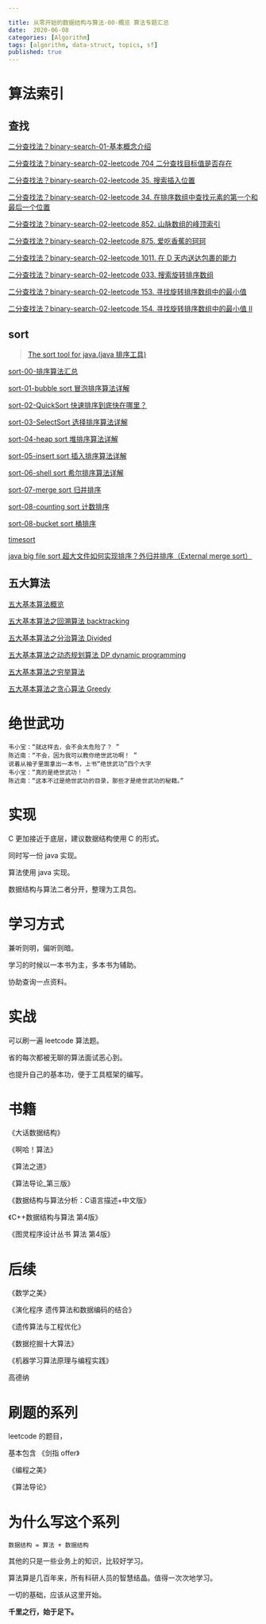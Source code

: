 ```yaml
---

title: 从零开始的数据结构与算法-00-概览 算法专题汇总
date:  2020-06-08
categories: [Algorithm]
tags: [algorithm, data-struct, topics, sf]
published: true
---
```


# 算法索引

## 查找

[二分查找法？binary-search-01-基本概念介绍](https://houbb.github.io/2020/06/08/algorithm-000-leetcode-data-struct-001-search-00-binary-search-01-intro-what)

[二分查找法？binary-search-02-leetcode 704 二分查找目标值是否存在](https://houbb.github.io/2020/06/08/algorithm-000-leetcode-data-struct-001-search-00-binary-search-02-leetcode-01-T704)

[二分查找法？binary-search-02-leetcode 35. 搜索插入位置](https://houbb.github.io/2020/06/08/algorithm-000-leetcode-data-struct-001-search-00-binary-search-02-leetcode-02-T035)

[二分查找法？binary-search-02-leetcode 34. 在排序数组中查找元素的第一个和最后一个位置](https://houbb.github.io/2020/06/08/algorithm-000-leetcode-data-struct-001-search-00-binary-search-02-leetcode-03-T034)

[二分查找法？binary-search-02-leetcode 852. 山脉数组的峰顶索引](https://houbb.github.io/2020/06/08/algorithm-000-leetcode-data-struct-001-search-00-binary-search-02-leetcode-04-T852)

[二分查找法？binary-search-02-leetcode 875. 爱吃香蕉的珂珂](https://houbb.github.io/2020/06/08/algorithm-000-leetcode-data-struct-001-search-00-binary-search-02-leetcode-05-T875)

[二分查找法？binary-search-02-leetcode 1011. 在 D 天内送达包裹的能力](https://houbb.github.io/2020/06/08/algorithm-000-leetcode-data-struct-001-search-00-binary-search-02-leetcode-06-T1011)

[二分查找法？binary-search-02-leetcode 033. 搜索旋转排序数组](https://houbb.github.io/2020/06/08/algorithm-000-leetcode-data-struct-001-search-00-binary-search-02-leetcode-07-T033)

[二分查找法？binary-search-02-leetcode 153. 寻找旋转排序数组中的最小值](https://houbb.github.io/2020/06/08/algorithm-000-leetcode-data-struct-001-search-00-binary-search-02-leetcode-08-T153)

[二分查找法？binary-search-02-leetcode 154. 寻找旋转排序数组中的最小值 II](https://houbb.github.io/2020/06/08/algorithm-000-leetcode-data-struct-001-search-00-binary-search-02-leetcode-09-T154)

## sort

> [The sort tool for java.(java 排序工具)](https://github.com/houbb/sort)

[sort-00-排序算法汇总](https://houbb.github.io/2016/07/14/sort-00-overview-sort)

[sort-01-bubble sort 冒泡排序算法详解](https://houbb.github.io/2016/07/14/sort-01-bubble-sort)

[sort-02-QuickSort 快速排序到底快在哪里？](https://houbb.github.io/2016/07/14/sort-02-quick-sort)

[sort-03-SelectSort 选择排序算法详解](https://houbb.github.io/2016/07/14/sort-03-select-sort)

[sort-04-heap sort 堆排序算法详解](https://houbb.github.io/2016/07/14/sort-03-select-sort)

[sort-05-insert sort 插入排序算法详解](https://houbb.github.io/2016/07/14/sort-05-insert-sort)

[sort-06-shell sort 希尔排序算法详解](https://houbb.github.io/2016/07/14/sort-06-shell-sort)

[sort-07-merge sort 归并排序](https://houbb.github.io/2016/07/14/sort-07-merge-sort)

[sort-08-counting sort 计数排序](https://houbb.github.io/2016/07/14/sort-08-counting-sort)

[sort-08-bucket sort 桶排序](https://houbb.github.io/2016/07/14/sort-09-bucket-sort)

[timesort](https://houbb.github.io/2018/07/26/timesort)

[java big file sort 超大文件如何实现排序？外归并排序（External merge sort）](https://houbb.github.io/2022/08/12/java-diff-sort-big-file)

## 五大算法

[五大基本算法概览](https://houbb.github.io/2020/01/23/data-struct-learn-07-base)

[五大基本算法之回溯算法 backtracking](https://houbb.github.io/2020/01/23/data-struct-learn-07-base-backtracking)

[五大基本算法之分治算法 Divided](https://houbb.github.io/2020/01/23/data-struct-learn-07-base-divided)

[五大基本算法之动态规划算法 DP dynamic programming](https://houbb.github.io/2020/01/23/data-struct-learn-07-base-dp)

[五大基本算法之穷举算法](https://houbb.github.io/2020/01/23/data-struct-learn-07-base-enum)

[五大基本算法之贪心算法 Greedy](https://houbb.github.io/2020/01/23/data-struct-learn-07-base-greedy)

# 绝世武功

```
韦小宝：“就这样去，会不会太危险了？ ”
陈近南：“不会，因为我可以教你绝世武功啊！ ”
说着从袖子里面拿出一本书，上书“绝世武功”四个大字 
韦小宝：“真的是绝世武功！ ”
陈近南：“这本不过是绝世武功的目录，那些才是绝世武功的秘籍。”
```

# 实现

C 更加接近于底层，建议数据结构使用 C 的形式。

同时写一份 java 实现。

算法使用 java 实现。

数据结构与算法二者分开，整理为工具包。

# 学习方式

兼听则明，偏听则暗。

学习的时候以一本书为主，多本书为辅助。

协助查询一点资料。

# 实战

可以刷一遍 leetcode 算法题。

省的每次都被无聊的算法面试恶心到。

也提升自己的基本功，便于工具框架的编写。

# 书籍

《大话数据结构》

《啊哈！算法》

《算法之道》

《算法导论_第三版》

《数据结构与算法分析：C语言描述+中文版》

《C++数据结构与算法 第4版》

《图灵程序设计丛书 算法 第4版》

# 后续

《数学之美》

《演化程序 遗传算法和数据编码的结合》

《遗传算法与工程优化》

《数据挖掘十大算法》

《机器学习算法原理与编程实践》

高德纳

# 刷题的系列

leetcode 的题目，

基本包含 《剑指 offer》

《编程之美》

《算法导论》

# 为什么写这个系列

```
数据结构 = 算法 + 数据结构
```

其他的只是一些业务上的知识，比较好学习。

算法算是几百年来，所有科研人员的智慧结晶。值得一次次地学习。

一切的基础，应该从这里开始。

**千里之行，始于足下。**

